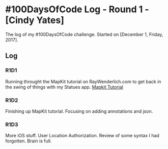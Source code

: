 # #100DaysOfCode Log - Round 1 - [Cindy Yates]

The log of my #100DaysOfCode challenge. Started on [December 1, Friday, 2017].

## Log

### R1D1 
Running throught the MapKit tutorial on RayWenderlich.com to get back in the swing of things with my Statues app. <a href="https://www.raywenderlich.com/160517/mapkit-tutorial-getting-started">Mapkit Tutorial</a>

### R1D2
Finishing up MapKit tutorial. Focusing on adding annotations and json.

### R1D3
More iOS stuff. User Location Authorization. Review of some syntax I had forgotten. Brain is full.

